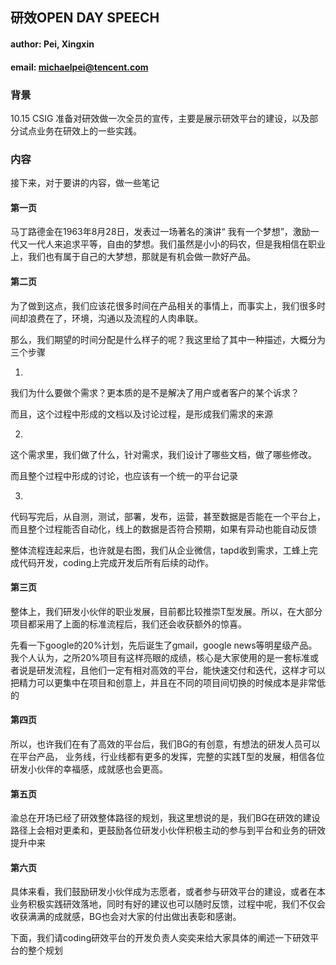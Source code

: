 ## 研效OPEN DAY SPEECH

#### author: Pei, Xingxin

#### email: michaelpei@tencent.com

### 背景

10.15 CSIG 准备对研效做一次全员的宣传，主要是展示研效平台的建设，以及部分试点业务在研效上的一些实践。



### 内容

接下来，对于要讲的内容，做一些笔记

#### 第一页

马丁路德金在1963年8月28日，发表过一场著名的演讲“ 我有一个梦想”，激励一代又一代人来追求平等，自由的梦想。我们虽然是小小的码农，但是我相信在职业上，我们也有属于自己的大梦想，那就是有机会做一款好产品。

#### 第二页

为了做到这点，我们应该花很多时间在产品相关的事情上，而事实上，我们很多时间却浪费在了，环境，沟通以及流程的人肉串联。

那么，我们期望的时间分配是什么样子的呢？我这里给了其中一种描述，大概分为三个步骤

1. 

我们为什么要做个需求？更本质的是不是解决了用户或者客户的某个诉求？

而且，这个过程中形成的文档以及讨论过程，是形成我们需求的来源

2. 

这个需求里，我们做了什么，针对需求，我们设计了哪些文档，做了哪些修改。

而且整个过程中形成的讨论，也应该有一个统一的平台记录

3. 

代码写完后，从自测，测试，部署，发布，运营，甚至数据是否能在一个平台上，而且整个过程能否自动化，线上的数据是否符合预期，如果有异动也能自动反馈

整体流程连起来后，也许就是右图，我们从企业微信，tapd收到需求，工蜂上完成代码开发，coding上完成开发后所有后续的动作。

#### 第三页

整体上，我们研发小伙伴的职业发展，目前都比较推崇T型发展。所以，在大部分项目都采用了上面的标准流程后，我们还会收获额外的惊喜。

先看一下google的20%计划，先后诞生了gmail，google news等明星级产品。我个人认为，之所20%项目有这样亮眼的成绩，核心是大家使用的是一套标准或者说是研发流程，且他们一定有相对高效的平台，能快速交付和迭代，这样才可以把精力可以更集中在项目和创意上，并且在不同的项目间切换的时候成本是非常低的

#### 第四页

所以，也许我们在有了高效的平台后，我们BG的有创意，有想法的研发人员可以在平台产品， 业务线，行业线都有更多的发挥，完整的实践T型的发展，相信各位研发小伙伴的幸福感，成就感也会更高。

#### 第五页

渝总在开场已经了研效整体路径的规划，我这里想说的是，我们BG在研效的建设路径上会相对更柔和，更鼓励各位研发小伙伴积极主动的参与到平台和业务的研效提升中来

#### 第六页

具体来看，我们鼓励研发小伙伴成为志愿者，或者参与研效平台的建设，或者在本业务积极实践研效落地，同时有好的建议也可以随时反馈，过程中呢，我们不仅会收获满满的成就感，BG也会对大家的付出做出表彰和感谢。



下面，我们请coding研效平台的开发负责人奕奕来给大家具体的阐述一下研效平台的整个规划

